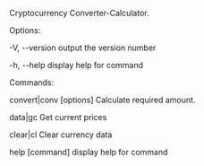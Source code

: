 Cryptocurrency Converter-Calculator.

Options:
  
  -V, --version           output the version number
  
  -h, --help              display help for command


Commands:
  
  convert|conv [options]  Calculate required amount.
  
  data|gc                 Get current prices
  
  clear|cl                Clear currency data
  
  help [command]          display help for command
